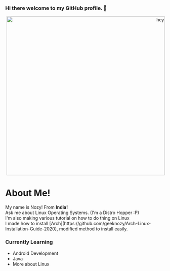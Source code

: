 ### Hi there welcome to my GitHub profile. 👋
<p align="right">
<img width="500"
	alt="hey"
	source="./picture.jpg">
</p>

# About Me!
<p> My name is Nozy! From <b>India!</b> <br>
Ask me about Linux Operating Systems. (I'm a Distro Hopper :P) <br>
I'm also making various tutorial on how to do thing on Linux <br>
I made how to install [Arch](https://github.com/geeknozy/Arch-Linux-Installation-Guide-2020), modified method to install easily. </p>

### Currently Learning
* Android Development
* Java 
* More about Linux
